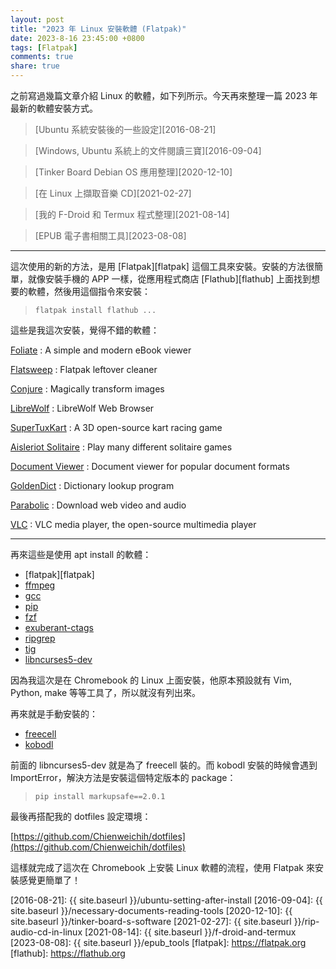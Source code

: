 ```yaml
---
layout: post
title: "2023 年 Linux 安裝軟體 (Flatpak)"
date: 2023-8-16 23:45:00 +0800
tags: [Flatpak]
comments: true
share: true
---
```


之前寫過幾篇文章介紹 Linux 的軟體，如下列所示。今天再來整理一篇 2023 年最新的軟體安裝方式。

> [Ubuntu 系統安裝後的一些設定][2016-08-21]

> [Windows, Ubuntu 系統上的文件閱讀三寶][2016-09-04]

> [Tinker Board Debian OS 應用整理][2020-12-10]

> [在 Linux 上擷取音樂 CD][2021-02-27]

> [我的 F-Droid 和 Termux 程式整理][2021-08-14]

> [EPUB 電子書相關工具][2023-08-08]

---

這次使用的新的方法，是用 [Flatpak][flatpak] 這個工具來安裝。安裝的方法很簡單，就像安裝手機的 APP 一樣，從應用程式商店 [Flathub][flathub] 上面找到想要的軟體，然後用這個指令來安裝：

> `flatpak install flathub ...`

這些是我這次安裝，覺得不錯的軟體：

[Foliate](https://flathub.org/apps/com.github.johnfactotum.Foliate)
: A simple and modern eBook viewer

[Flatsweep](https://flathub.org/apps/io.github.giantpinkrobots.flatsweep)
: Flatpak leftover cleaner

[Conjure](https://flathub.org/apps/io.github.nate_xyz.Conjure)
: Magically transform images

[LibreWolf](https://flathub.org/apps/io.gitlab.librewolf-community)
: LibreWolf Web Browser

[SuperTuxKart](https://flathub.org/apps/net.supertuxkart.SuperTuxKart)
: A 3D open-source kart racing game

[Aisleriot Solitaire](https://flathub.org/apps/org.gnome.Aisleriot)
: Play many different solitaire games

[Document Viewer](https://flathub.org/apps/org.gnome.Evince)
: Document viewer for popular document formats

[GoldenDict](https://flathub.org/apps/org.goldendict.GoldenDict)
: Dictionary lookup program

[Parabolic](https://flathub.org/apps/org.nickvision.tubeconverter)
: Download web video and audio

[VLC](https://flathub.org/apps/org.videolan.VLC)
: VLC media player, the open-source multimedia player

---

再來這些是使用 apt install 的軟體：
 
* [flatpak][flatpak]
* [ffmpeg](https://www.ffmpeg.org)
* [gcc](https://gcc.gnu.org)
* [pip](https://pip.pypa.io/en/stable)
* [fzf](https://github.com/junegunn/fzf)
* [exuberant-ctags](http://ctags.sourceforge.net)
* [ripgrep](https://github.com/BurntSushi/ripgrep)
* [tig](https://github.com/jonas/tig)
* [libncurses5-dev](https://packages.debian.org/buster/libncurses5-dev)

因為我這次是在 Chromebook 的 Linux 上面安裝，他原本預設就有 Vim, Python, make 等等工具了，所以就沒有列出來。

再來就是手動安裝的：

* [freecell](https://www.linusakesson.net/software/freecell.php)
* [kobodl](https://pypi.org/project/kobodl)

前面的 libncurses5-dev 就是為了 freecell 裝的。而 kobodl 安裝的時候會遇到 ImportError，解決方法是安裝這個特定版本的 package：

> `pip install markupsafe==2.0.1`

最後再搭配我的 dotfiles 設定環境：

[https://github.com/Chienweichih/dotfiles](https://github.com/Chienweichih/dotfiles)

這樣就完成了這次在 Chromebook 上安裝 Linux 軟體的流程，使用 Flatpak 來安裝感覺更簡單了！



[2016-08-21]: {{ site.baseurl }}/ubuntu-setting-after-install
[2016-09-04]: {{ site.baseurl }}/necessary-documents-reading-tools
[2020-12-10]: {{ site.baseurl }}/tinker-board-s-software
[2021-02-27]: {{ site.baseurl }}/rip-audio-cd-in-linux
[2021-08-14]: {{ site.baseurl }}/f-droid-and-termux
[2023-08-08]: {{ site.baseurl }}/epub_tools
[flatpak]: https://flatpak.org
[flathub]: https://flathub.org